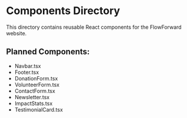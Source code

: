 # Components Directory

This directory contains reusable React components for the FlowForward website.

## Planned Components:
- Navbar.tsx
- Footer.tsx
- DonationForm.tsx
- VolunteerForm.tsx
- ContactForm.tsx
- Newsletter.tsx
- ImpactStats.tsx
- TestimonialCard.tsx
